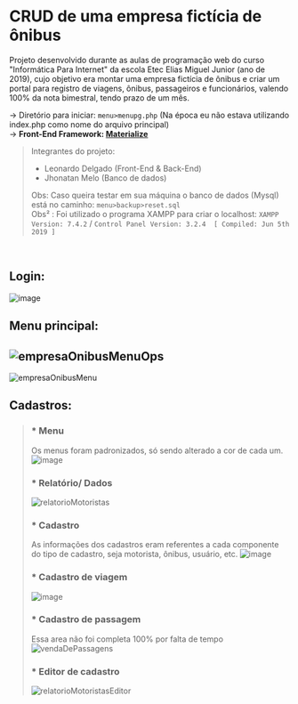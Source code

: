 # CRUD de uma empresa fictícia de ônibus
<p> Projeto desenvolvido durante as aulas de programação web do curso "Informática Para Internet" da escola Etec Elias Miguel Junior (ano de 2019), cujo objetivo era montar uma empresa fictícia de ônibus e criar um portal para registro de viagens, ônibus, passageiros e funcionários, valendo 100% da nota bimestral, tendo prazo de um mês. </p>

-> Diretório para iniciar: `menu>menupg.php` (Na época eu não estava utilizando index.php como nome do arquivo principal) <br>
-> **Front-End Framework: <a href="https://materializecss.com">Materialize</a>**

> Integrantes do projeto: <br>
> * Leonardo Delgado (Front-End & Back-End) <br>
> * Jhonatan Melo (Banco de dados)
>
> Obs: Caso queira testar em sua máquina o banco de dados (Mysql) está no caminho: `menu>backup>reset.sql` <br>
> Obs² : Foi utilizado o programa XAMPP para criar o localhost: `XAMPP Version: 7.4.2` / `Control Panel Version: 3.2.4  [ Compiled: Jun 5th 2019 ]`



<br>

## Login: <br>
![image](https://user-images.githubusercontent.com/60985347/142407588-3affdcb9-6c0d-46db-bf53-99f2fc6aa5ec.png)

## Menu principal: <br>
![empresaOnibusMenuOps](https://user-images.githubusercontent.com/60985347/142408602-f26087a3-03ad-4b00-936b-ef28afaad10f.gif) <br>
---
![empresaOnibusMenu](https://user-images.githubusercontent.com/60985347/142408321-0c70e1ac-9586-4eb7-bcf3-3e4e9f6ec58b.gif)


## Cadastros: <br>
> ### * Menu <br>
> Os menus foram padronizados, só sendo alterado a cor de cada um.
> ![image](https://user-images.githubusercontent.com/60985347/142408941-b6d806a2-e0ff-49d9-9e45-72cf95d74c81.png)
> <br>
>
> ### * Relatório/ Dados <br>
> ![relatorioMotoristas](https://user-images.githubusercontent.com/60985347/142409436-fa026fe5-dba6-4f58-93cd-8e4ce0c83b47.gif)
> <br>
>
> ### * Cadastro <br>
> As informações dos cadastros eram referentes a cada componente do tipo de cadastro, seja motorista, ônibus, usuário, etc.
> ![image](https://user-images.githubusercontent.com/60985347/142409754-6098cfb1-a816-4d0c-b0fe-1463c5ed3ce7.png)
>
> ### * Cadastro de viagem
> ![image](https://user-images.githubusercontent.com/60985347/142410880-d86182e1-239a-46bc-961f-afa5080bf5b8.png)
>
> ### * Cadastro de passagem
> Essa area não foi completa 100% por falta de tempo
> ![vendaDePassagens](https://user-images.githubusercontent.com/60985347/142411562-5c601e90-586e-4ce1-bdc0-d56a7b52ddbf.gif)
>
> ### * Editor de cadastro <br>
> ![relatorioMotoristasEditor](https://user-images.githubusercontent.com/60985347/142410553-b9b244d2-89f3-4761-8e53-26c48ed33eec.gif)
> <br>


